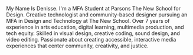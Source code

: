 My Name Is Denisse. 
I'm a MFA Student at Parsons The New School for Design. 
Creative technologist and community-based designer pursuing an MFA in Design and Technology at The New School. Over 7 years of experience in arts education, digital learning, multimedia production, and tech equity. Skilled in visual design, creative coding, sound design, and video editing. Passionate about creating accessible, interactive media experiences that center community, creativity, and justice.
